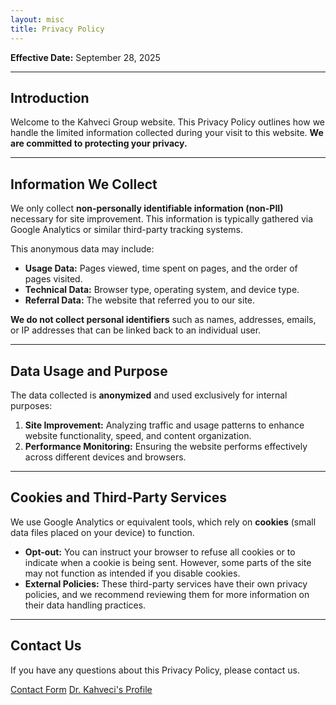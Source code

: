 ```yaml
---
layout: misc
title: Privacy Policy
---
```

<div class="bigspacer"></div>
<p class="text-muted">
  <b>Effective Date:</b> September 28, 2025
</p>

---

## Introduction

Welcome to the Kahveci Group website. This Privacy Policy outlines how we handle the limited information collected during your visit to this website. <b>We are committed to protecting your privacy.</b>

---

## Information We Collect

We only collect <b>non-personally identifiable information (non-PII)</b> necessary for site improvement. This information is typically gathered via Google Analytics or similar third-party tracking systems.

This anonymous data may include:

<ul>
  <li><b>Usage Data:</b> Pages viewed, time spent on pages, and the order of pages visited.</li>
  <li><b>Technical Data:</b> Browser type, operating system, and device type.</li>
  <li><b>Referral Data:</b> The website that referred you to our site.</li>
</ul>

<b>We do not collect personal identifiers</b> such as names, addresses, emails, or IP addresses that can be linked back to an individual user.

---

## Data Usage and Purpose

The data collected is <b>anonymized</b> and used exclusively for internal purposes:

<ol>
  <li><b>Site Improvement:</b> Analyzing traffic and usage patterns to enhance website functionality, speed, and content organization.</li>
  <li><b>Performance Monitoring:</b> Ensuring the website performs effectively across different devices and browsers.</li>
</ol>

---

## Cookies and Third-Party Services

We use Google Analytics or equivalent tools, which rely on <b>cookies</b> (small data files placed on your device) to function.

<ul>
  <li><b>Opt-out:</b> You can instruct your browser to refuse all cookies or to indicate when a cookie is being sent. However, some parts of the site may not function as intended if you disable cookies.</li>
  <li><b>External Policies:</b> These third-party services have their own privacy policies, and we recommend reviewing them for more information on their data handling practices.</li>
</ul>

---

## Contact Us

If you have any questions about this Privacy Policy, please contact us.

<div class="smallspacer"></div>

<a href="/contact" class="btn btn-primary shadow"><i class="fas fa-envelope fa-fw"></i> Contact Form</a>
<a href="/murat" class="btn btn-outline-secondary shadow"><i class="fas fa-user-graduate fa-fw"></i> Dr. Kahveci's Profile</a>
